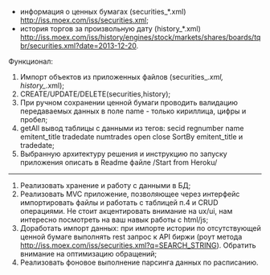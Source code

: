 - информация о ценных бумагах (securities_*.xml)
    http://iss.moex.com/iss/securities.xml;
- история торгов за произвольную дату (history_*.xml)
    http://iss.moex.com/iss/history/engines/stock/markets/shares/boards/tqbr/securities.xml?date=2013-12-20.


Функционал:
1. Импорт объектов из приложенных файлов (securities_*.xml, history_*.xml);
2. CREATE/UPDATE/DELETE(securities,history);
3. При ручном сохранении ценной бумаги проводить валидацию передаваемых
данных в поле name - только кириллица, цифры и пробел;
4. getAll вывод таблицы с данными из тегов:
 secid
 regnumber
 name
 emitent_title
 tradedate
 numtrades
 open
 close
SortBy emitent_title и tradedate;
5. Выбранную архитектуру решения и инструкцию по запуску приложения
описать в Readme файле /Start from Heroku/
***
1. Реализовать хранение и работу с данными в БД;
2. Реализовать MVC приложение, позволяющее через интерфейс
импортировать файлы и работать с таблицей п.4 и CRUD операциями. 
Не стоит акцентировать внимание на ux/ui, нам интересно посмотреть на ваш
навык работы с html/js;
3. Доработать импорт данных: при импорте истории по отсутствующей ценной
бумаге выполнять rest запрос к API биржи (роут метода
http://iss.moex.com/iss/securities.xml?q=SEARCH_STRING). Обратить
внимание на оптимизацию обращений;
4. Реализовать фоновое выполнение парсинга данных по расписанию.